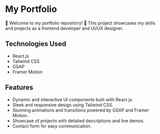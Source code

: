 # My Portfolio

🌟 Welcome to my portfolio repository! 🚀 This project showcases my skills and projects as a frontend developer and UI/UX designer.

## Technologies Used

- React.js
- Tailwind CSS
- GSAP
- Framer Motion

## Features

- Dynamic and interactive UI components built with React.js.
- Sleek and responsive design using Tailwind CSS.
- Stunning animations and transitions powered by GSAP and Framer Motion.
- Showcase of projects with detailed descriptions and live demos.
- Contact form for easy communication.
